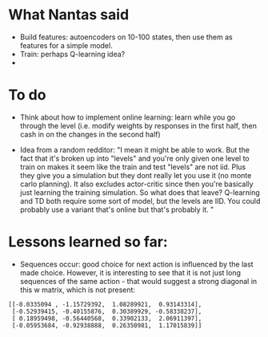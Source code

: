 # What Nantas said
- Build features: autoencoders on 10-100 states, then use them as features for a simple model. 
- Train: perhaps Q-learning idea? 
- 

# To do
- Think about how to implement online learning: learn while you go through the level (i.e. modify weights by responses in the first half, then cash in on the changes in the second half)

- Idea from a random redditor: "I mean it might be able to work. But the fact that it's broken up into "levels" and you're only given one level to train on makes it seem like the train and test "levels" are not iid. Plus they give you a simulation but they dont really let you use it (no monte carlo planning). It also excludes actor-critic since then you're basically just learning the training simulation. So what does that leave? Q-learning and TD both require some sort of model, but the levels are IID. You could probably use a variant that's online but that's probably it.
"

# Lessons learned so far: 
- Sequences occur: good choice for next action is influenced by the last made choice. However, it is interesting to see that it is not just long sequences of the same action - that would suggest a strong diagonal in this w matrix, which is not present: 

```
[[-0.0335094 , -1.15729392,  1.08289921,  0.93143314],
 [-0.52939415, -0.40155876,  0.30389929, -0.58338237],
 [ 0.18959498, -0.56440568,  0.33902133,  2.06911397],
 [-0.05953684, -0.92938888,  0.26350981,  1.17015839]]
```

